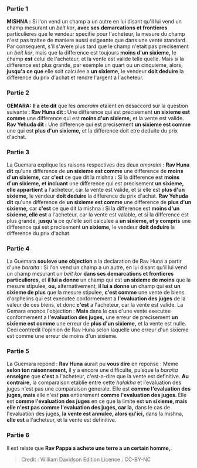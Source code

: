 
### Partie 1
<strong>MISHNA :</strong> Si l'on vend un champ a un autre en lui disant qu'il lui vend un champ mesurant un <i>beit kor</i>, <b>avec ses</b> <b>demarcations et frontieres</b> particulieres que le vendeur specifie pour l'acheteur, la mesure du champ n'est pas traitee de maniere aussi exigeante que dans une vente standard. Par consequent, s'il s'avere plus tard que le champ n'etait pas precisement un <i>beit kor</i>, mais que la difference est toujours <b>moins d'un sixieme,</b> le champ <b>est</b> celui de l'acheteur, et la vente est valide telle quelle. Mais si la difference est plus grande, par exemple un quart ou un cinquieme, alors, <b>jusqu'a ce que</b> elle soit calculee a <b>un sixieme,</b> le vendeur <b>doit deduire</b> la difference du prix d'achat et rendre l'argent a l'acheteur.

### Partie 2
<strong>GEMARA:</strong> <b>Il a ete dit</b> que les <i>amoraim</i> etaient en desaccord sur la question suivante : <b>Rav Huna dit :</b> Une difference qui est precisement <b>un sixieme est comme</b> une difference qui est <b>moins d'un sixieme,</b> et la vente est valide. <b>Rav Yehuda dit :</b> Une difference qui est precisement <b>un sixieme est comme</b> une qui est <b>plus d'un sixieme,</b> et la difference doit etre deduite du prix d'achat.

### Partie 3
La Guemara explique les raisons respectives des deux <i>amoraim</i> : <b>Rav Huna dit</b> qu'une difference de <b>un sixieme est comme</b> une difference de <b>moins d'un sixieme,</b> car <b>c'est</b> ce que dit la mishna <b> : </b> Si la difference est <b>moins d'un sixieme, et incluant</b> une difference qui est precisement <b>un sixieme, elle appartient</b> a l'acheteur, car la vente est valide, et si elle est <b>plus d'un sixieme,</b> le vendeur <b>doit deduire</b> la difference du prix d'achat. <b>Rav Yehuda dit</b> qu'une difference de <b>un sixieme est comme</b> une difference de <b>plus d'un sixieme,</b> car <b>c'est</b> ce que dit la mishna <b> : </b> Si la difference est <b>moins d'un sixieme, elle est</b> a l'acheteur, car la vente est valable, et si la difference est plus grande, <b>jusqu'a</b> ce qu'elle soit calculee a <b>un sixieme, et y compris</b> une difference qui est precisement <b>un sixieme,</b> le vendeur <b>doit deduire</b> la difference du prix d'achat.

### Partie 4
La Guemara <b>souleve une objection</b> a la declaration de Rav Huna a partir d'une <i>baraita</i> : Si l'on vend un champ a un autre, en lui disant qu'il lui vend un champ mesurant un <i>beit kor</i> <b>dans ses</b> <b>demarcations et frontieres particulieres,</b> et <b>il lui a donne</b> un champ qui est <b>un sixieme de moins</b> que la mesure stipulee, <b>ou,</b> alternativement, <b>il lui a donne</b> un champ qui est <b>un sixieme de plus</b> que la mesure stipulee, <b>c'est comme</b> une vente de biens d'orphelins qui est executee conformement a <b>l'evaluation des juges</b> de la valeur de ces biens, et donc <b>c'est</b> a l'acheteur, car la vente est valide. La Gemara enonce l'objection : <b>Mais</b> dans le cas d'une vente executee conformement a <b>l'evaluation des juges,</b> une erreur de precisement <b>un sixieme est comme</b> une erreur de <b>plus d'un sixieme,</b> et la vente est nulle. Ceci contredit l'opinion de Rav Huna selon laquelle une erreur d'un sixieme est comme une erreur de moins d'un sixieme.

### Partie 5
La Guemara repond : <b>Rav Huna</b> aurait pu <b>vous dire</b> en reponse : Meme <b>selon ton raisonnement,</b> il y a encore une difficulte, puisque la <i>baraita</i> <b>enseigne</b> que <b>c'est</b> a l'acheteur, c'est-a-dire que la vente est definitive. <b>Au contraire,</b> la comparaison etablie entre cette <i>halakha</i> et l'evaluation des juges n'est pas une comparaison generale. Elle est <b>comme l'evaluation des juges, mais</b> elle n'est <b>pas</b> entierement <b>comme l'evaluation des juges. </b> Elle est <b>comme l'evaluation des juges</b> en ce que la limite est <b>un sixieme, mais elle n'est pas comme l'evaluation des juges, car la,</b> dans le cas de l'evaluation des juges, <b>la vente est annulee, alors qu'ici,</b> dans la mishna, <b>elle est</b> a l'acheteur, et la vente est definitive.

### Partie 6
Il est relate que <b>Rav Pappa a achete une terre a un certain homme,</b>.

>Credit : William Davidson Edition
>Licence : CC-BY-NC